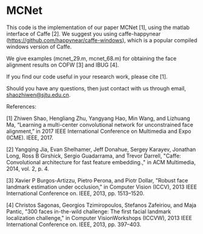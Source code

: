 # MCNet
This code is the implementation of our paper MCNet [1], using the matlab interface of Caffe [2]. We suggest you using caffe-happynear (https://github.com/happynear/caffe-windows), which is a popular compiled windows version of Caffe.

We give examples (mcnet_29.m, mcnet_68.m) for obtaining the face alignment results on COFW [3] and IBUG [4].

If you find our code useful in your research work, please cite [1].

Should you have any questions, then just contact with us through email, shaozhiwen@sjtu.edu.cn.

References:

[1] Zhiwen Shao, Hengliang Zhu, Yangyang  Hao, Min  Wang, and Lizhuang Ma, “Learning a multi-center convolutional network for unconstrained face alignment,” in 2017 IEEE International Conference on Multimedia and Expo (ICME). IEEE, 2017.

[2] Yangqing Jia, Evan Shelhamer, Jeff Donahue, Sergey Karayev, Jonathan Long, Ross B Girshick, Sergio Guadarrama, and Trevor Darrell, "Caffe: Convolutional architecture for fast feature embedding.," in ACM Multimedia, 2014, vol. 2, p. 4.

[3] Xavier P Burgos-Artizzu, Pietro Perona, and Piotr Dollar, "Robust face landmark estimation under occlusion," in Computer Vision (ICCV), 2013 IEEE International Conference on. IEEE, 2013, pp. 1513–1520.

[4] Christos Sagonas, Georgios Tzimiropoulos, Stefanos Zafeiriou, and Maja Pantic, "300 faces in-the-wild challenge: The first facial landmark localization challenge," in Computer VisionWorkshops (ICCVW), 2013 IEEE International Conference on. IEEE, 2013, pp. 397–403.
